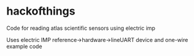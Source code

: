 # hackofthings

Code for reading atlas scientific sensors using electric imp

Uses electric IMP reference->hardware->lineUART device and one-wire example code
